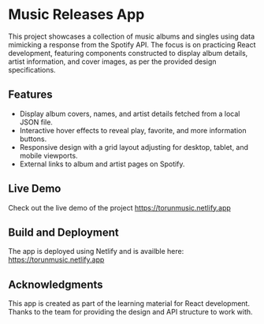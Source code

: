 # Music Releases App

This project showcases a collection of music albums and singles using data mimicking a response from the Spotify API. The focus is on practicing React development, featuring components constructed to display album details, artist information, and cover images, as per the provided design specifications.

## Features

- Display album covers, names, and artist details fetched from a local JSON file.
- Interactive hover effects to reveal play, favorite, and more information buttons.
- Responsive design with a grid layout adjusting for desktop, tablet, and mobile viewports.
- External links to album and artist pages on Spotify.

## Live Demo

Check out the live demo of the project https://torunmusic.netlify.app

## Build and Deployment

The app is deployed using Netlify and is availble here:  https://torunmusic.netlify.app

## Acknowledgments

This app is created as part of the learning material for React development. Thanks to the team for providing the design and API structure to work with.

